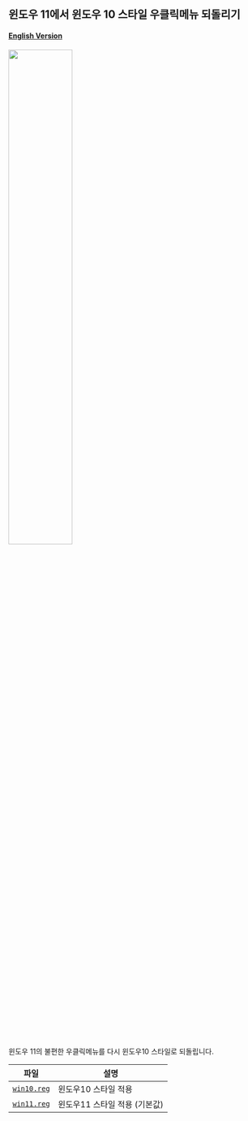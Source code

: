 ## 윈도우 11에서 윈도우 10 스타일 우클릭메뉴 되돌리기

#### [English Version](https://github.com/NY0510/RegistryTools/blob/master/Windows10%20Style%20Context%20Menu/README-EN.md)

<img src="https://media.discordapp.net/attachments/739431080053964800/896376168381579305/unknown.png" width="50%"/>

윈도우 11의 불편한 우클릭메뉴를 다시 윈도우10 스타일로 되돌립니다.

| 파일                                                                                                            | 설명                          |
| --------------------------------------------------------------------------------------------------------------- | ----------------------------- |
| [`win10.reg`](https://github.com/NY0510/RegistryTools/blob/master/Windows10%20Style%20Context%20Menu/win10.reg) | 윈도우10 스타일 적용          |
| [`win11.reg`](https://github.com/NY0510/RegistryTools/blob/master/Windows10%20Style%20Context%20Menu/win11.reg) | 윈도우11 스타일 적용 (기본값) |
